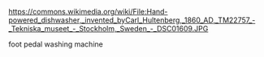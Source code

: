 
https://commons.wikimedia.org/wiki/File:Hand-powered_dishwasher,_invented_byCarl_Hultenberg,_1860_AD,_TM22757_-_Tekniska_museet_-_Stockholm,_Sweden_-_DSC01609.JPG

foot pedal washing machine
